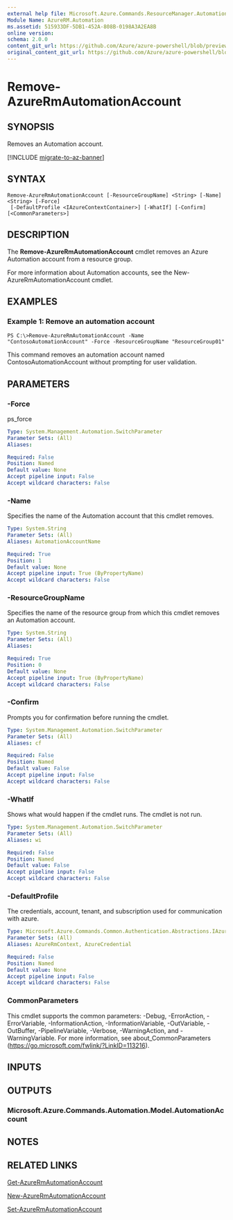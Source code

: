 ```yaml
---
external help file: Microsoft.Azure.Commands.ResourceManager.Automation.dll-Help.xml
Module Name: AzureRM.Automation
ms.assetid: 515933DF-5DB1-452A-808B-0198A3A2EA8B
online version:
schema: 2.0.0
content_git_url: https://github.com/Azure/azure-powershell/blob/preview/src/ResourceManager/Automation/Commands.Automation/help/Remove-AzureRmAutomationAccount.md
original_content_git_url: https://github.com/Azure/azure-powershell/blob/preview/src/ResourceManager/Automation/Commands.Automation/help/Remove-AzureRmAutomationAccount.md
---
```


# Remove-AzureRmAutomationAccount

## SYNOPSIS
Removes an Automation account.

[!INCLUDE [migrate-to-az-banner](../../includes/migrate-to-az-banner.md)]

## SYNTAX

```
Remove-AzureRmAutomationAccount [-ResourceGroupName] <String> [-Name] <String> [-Force]
 [-DefaultProfile <IAzureContextContainer>] [-WhatIf] [-Confirm] [<CommonParameters>]
```

## DESCRIPTION
The **Remove-AzureRmAutomationAccount** cmdlet removes an Azure Automation account from a resource group.

For more information about Automation accounts, see the New-AzureRmAutomationAccount cmdlet.

## EXAMPLES

### Example 1: Remove an automation account
```
PS C:\>Remove-AzureRmAutomationAccount -Name "ContosoAutomationAccount" -Force -ResourceGroupName "ResourceGroup01"
```

This command removes an automation account named ContosoAutomationAccount without prompting for user validation.

## PARAMETERS

### -Force
ps_force

```yaml
Type: System.Management.Automation.SwitchParameter
Parameter Sets: (All)
Aliases: 

Required: False
Position: Named
Default value: None
Accept pipeline input: False
Accept wildcard characters: False
```

### -Name
Specifies the name of the Automation account that this cmdlet removes.

```yaml
Type: System.String
Parameter Sets: (All)
Aliases: AutomationAccountName

Required: True
Position: 1
Default value: None
Accept pipeline input: True (ByPropertyName)
Accept wildcard characters: False
```

### -ResourceGroupName
Specifies the name of the resource group from which this cmdlet removes an Automation account.

```yaml
Type: System.String
Parameter Sets: (All)
Aliases: 

Required: True
Position: 0
Default value: None
Accept pipeline input: True (ByPropertyName)
Accept wildcard characters: False
```

### -Confirm
Prompts you for confirmation before running the cmdlet.

```yaml
Type: System.Management.Automation.SwitchParameter
Parameter Sets: (All)
Aliases: cf

Required: False
Position: Named
Default value: False
Accept pipeline input: False
Accept wildcard characters: False
```

### -WhatIf
Shows what would happen if the cmdlet runs.
The cmdlet is not run.

```yaml
Type: System.Management.Automation.SwitchParameter
Parameter Sets: (All)
Aliases: wi

Required: False
Position: Named
Default value: False
Accept pipeline input: False
Accept wildcard characters: False
```

### -DefaultProfile
The credentials, account, tenant, and subscription used for communication with azure.

```yaml
Type: Microsoft.Azure.Commands.Common.Authentication.Abstractions.IAzureContextContainer
Parameter Sets: (All)
Aliases: AzureRmContext, AzureCredential

Required: False
Position: Named
Default value: None
Accept pipeline input: False
Accept wildcard characters: False
```

### CommonParameters
This cmdlet supports the common parameters: -Debug, -ErrorAction, -ErrorVariable, -InformationAction, -InformationVariable, -OutVariable, -OutBuffer, -PipelineVariable, -Verbose, -WarningAction, and -WarningVariable. For more information, see about_CommonParameters (https://go.microsoft.com/fwlink/?LinkID=113216).

## INPUTS

## OUTPUTS

### Microsoft.Azure.Commands.Automation.Model.AutomationAccount

## NOTES

## RELATED LINKS

[Get-AzureRmAutomationAccount](./Get-AzureRmAutomationAccount.md)

[New-AzureRmAutomationAccount](./New-AzureRmAutomationAccount.md)

[Set-AzureRmAutomationAccount](./Set-AzureRmAutomationAccount.md)


